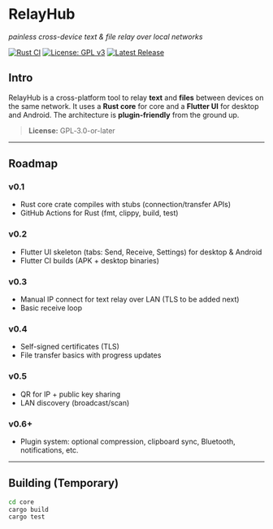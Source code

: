 # RelayHub

*painless cross-device text & file relay over local networks*

[![Rust CI](https://img.shields.io/github/actions/workflow/status/ninja-left/relay-hub/rust-ci.yml?branch=main)](https://github.com/ninja-left/relay-hub/actions)
[![License: GPL v3](https://img.shields.io/badge/License-GPLv3-blue.svg)](LICENSE)
[![Latest Release](https://img.shields.io/github/v/release/ninja-left/relay-hub?display_name=tag)](https://github.com/USERNAME/relayhub/releases)

## Intro

RelayHub is a cross-platform tool to relay **text** and **files** between devices on the same network. It uses a **Rust core** for core and a **Flutter UI** for desktop and Android. The architecture is **plugin-friendly** from the ground up.

> **License:** GPL‑3.0-or-later

---

## Roadmap

### v0.1
- Rust core crate compiles with stubs (connection/transfer APIs)
- GitHub Actions for Rust (fmt, clippy, build, test)

### v0.2
- Flutter UI skeleton (tabs: Send, Receive, Settings) for desktop & Android
- Flutter CI builds (APK + desktop binaries)

### v0.3
- Manual IP connect for text relay over LAN (TLS to be added next)
- Basic receive loop

### v0.4
- Self-signed certificates (TLS)
- File transfer basics with progress updates

### v0.5
- QR for IP + public key sharing
- LAN discovery (broadcast/scan)

### v0.6+
- Plugin system: optional compression, clipboard sync, Bluetooth, notifications, etc.

---

## Building (Temporary)
```bash
cd core
cargo build
cargo test
```

